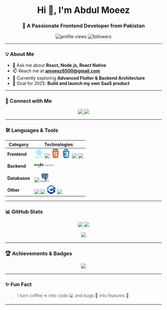 <h1 align="center">Hi 👋, I'm Abdul Moeez</h1>
<h3 align="center">🚀 A Passionate Frontend Developer from Pakistan</h3>

<p align="center">
  <img src="https://komarev.com/ghpvc/?username=abdulmoeez&label=Profile%20views&color=0e75b6&style=flat" alt="profile views" />
  <img src="https://img.shields.io/github/followers/abdulmoeez?label=Followers&style=social" alt="followers" />
</p>

---

### 💡 About Me

- 💬 Ask me about **React, Node.js, React Native**
- 📫 Reach me at **amoeez6500@gmail.com**
- 🌱 Currently exploring **Advanced Flutter & Backend Architecture**
- 🎯 Goal for 2025: **Build and launch my own SaaS product**

---

### 🤝 Connect with Me  
<p align="center">
  <a href="https://linkedin.com/in/abdul moeez" target="_blank">
    <img src="https://img.shields.io/badge/LinkedIn-0e76a8?style=for-the-badge&logo=linkedin&logoColor=white" />
  </a>
  <a href="mailto:amoeez6500@gmail.com">
    <img src="https://img.shields.io/badge/Email-D14836?style=for-the-badge&logo=gmail&logoColor=white" />
  </a>
</p>

---

### 🛠 Languages & Tools  

| Category      | Technologies |
|--------------|--------------|
| **Frontend** | <img src="https://raw.githubusercontent.com/devicons/devicon/master/icons/react/react-original-wordmark.svg" width="30"/> <img src="https://reactnative.dev/img/header_logo.svg" width="30"/> <img src="https://raw.githubusercontent.com/devicons/devicon/master/icons/html5/html5-original-wordmark.svg" width="30"/> <img src="https://raw.githubusercontent.com/devicons/devicon/master/icons/css3/css3-original-wordmark.svg" width="30"/> <img src="https://www.vectorlogo.zone/logos/tailwindcss/tailwindcss-icon.svg" width="30"/> <img src="https://www.vectorlogo.zone/logos/flutterio/flutterio-icon.svg" width="30"/> |
| **Backend**  | <img src="https://raw.githubusercontent.com/devicons/devicon/master/icons/nodejs/nodejs-original-wordmark.svg" width="30"/> <img src="https://raw.githubusercontent.com/devicons/devicon/master/icons/express/express-original-wordmark.svg" width="30"/> |
| **Databases**| <img src="https://www.svgrepo.com/show/303229/microsoft-sql-server-logo.svg" width="30"/> <img src="https://raw.githubusercontent.com/devicons/devicon/master/icons/postgresql/postgresql-original-wordmark.svg" width="30"/> |
| **Other**    | <img src="https://www.vectorlogo.zone/logos/firebase/firebase-icon.svg" width="30"/> <img src="https://www.vectorlogo.zone/logos/getpostman/getpostman-icon.svg" width="30"/> <img src="https://raw.githubusercontent.com/devicons/devicon/master/icons/cplusplus/cplusplus-original.svg" width="30"/> <img src="https://www.vectorlogo.zone/logos/dartlang/dartlang-icon.svg" width="30"/> |

---

### 📊 GitHub Stats  

<p align="center">
  <img width="48%" src="https://github-readme-stats.vercel.app/api?username=abdulmoeez&show_icons=true&theme=tokyonight" />
  <img width="48%" src="https://github-readme-streak-stats.herokuapp.com/?user=abdulmoeez&theme=tokyonight" />
</p>

<p align="center">
  <img width="48%" src="https://github-readme-stats.vercel.app/api/top-langs/?username=abdulmoeez&layout=compact&theme=tokyonight" />
</p>

---

### 🏆 Achievements & Badges
<p align="center">
  <img src="https://github-profile-trophy.vercel.app/?username=abdulmoeez&theme=tokyonight&no-frame=true&no-bg=true&margin-w=4" />
</p>

---

### ✨ Fun Fact
> I turn coffee ☕ into code 💻 and bugs 🐛 into features 🚀

---
